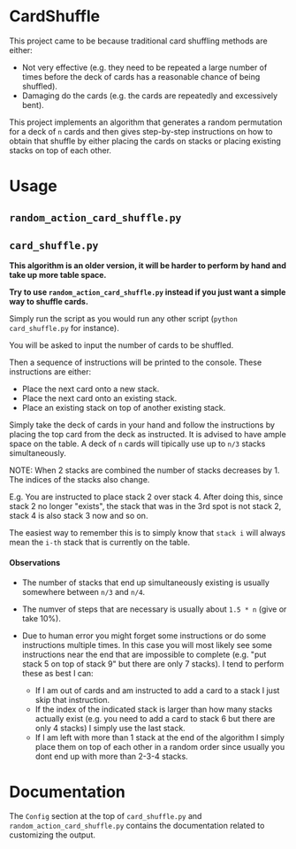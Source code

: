 # CardShuffle

This project came to be because traditional card shuffling methods are either:
- Not very effective (e.g. they need to be repeated a large number of times before the deck of cards has a reasonable chance of being shuffled).
- Damaging do the cards (e.g. the cards are repeatedly and excessively bent).

This project implements an algorithm that generates a random permutation for a deck of `n` cards and then gives step-by-step instructions on how to obtain that shuffle by either placing the cards on stacks or placing existing stacks on top of each other.

# Usage

## `random_action_card_shuffle.py`

## `card_shuffle.py`

**This algorithm is an older version, it will be harder to perform by hand and take up more table space.**

**Try to use `random_action_card_shuffle.py` instead if you just want a simple way to shuffle cards.**

Simply run the script as you would run any other script (`python card_shuffle.py` for instance). 

You will be asked to input the number of cards to be shuffled.

Then a sequence of instructions will be printed to the console. These instructions are either:
- Place the next card onto a new stack.
- Place the next card onto an existing stack.
- Place an existing stack on top of another existing stack.

Simply take the deck of cards in your hand and follow the instructions by placing the top card from the deck as instructed. 
It is advised to have ample space on the table. A deck of `n` cards will tipically use up to `n/3` stacks simultaneously.

NOTE: When 2 stacks are combined the number of stacks decreases by 1. The indices of the stacks also change.

E.g. You are instructed to place stack 2 over stack 4. After doing this, since stack 2 no longer "exists", the stack that was in the 3rd spot is not stack 2, stack 4 is also stack 3 now and so on. 

The easiest way to remember this is to simply know that `stack i` will always mean the `i-th` stack that is currently on the table.

#### Observations

- The number of stacks that end up simultaneously existing is usually somewhere between `n/3` and `n/4`.

- The numver of steps that are necessary is usually about `1.5 * n` (give or take 10%).

- Due to human error you might forget some instructions or do some instructions multiple times. In this case you will most likely see some instructions near the end that are impossible to complete (e.g. "put stack 5 on top of stack 9" but there are only 7 stacks). I tend to perform these as best I can:
    - If I am out of cards and am instructed to add a card to a stack I just skip that instruction. 
    - If the index of the indicated stack is larger than how many stacks actually exist (e.g. you need to add a card to stack 6 but there are only 4 stacks) I simply use the last stack.
    - If I am left with more than 1 stack at the end of the algorithm I simply place them on top of each other in a random order since usually you dont end up with more than 2-3-4 stacks.


# Documentation

The `Config` section at the top of `card_shuffle.py` and `random_action_card_shuffle.py` contains the documentation related to customizing the output.


